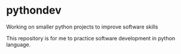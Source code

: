 # pythondev
Working on smaller python projects to improve software skills

This repository is for me to practice software development in python language.
